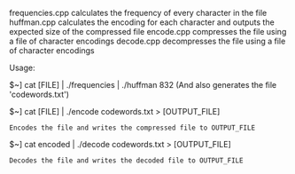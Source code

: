 frequencies.cpp calculates the frequency of every character in the file
huffman.cpp calculates the encoding for each character and outputs the expected
size of the compressed file
encode.cpp compresses the file using a file of character encodings
decode.cpp decompresses the file using a file of character encodings

Usage:

 $~] cat [FILE] | ./frequencies | ./huffman
    832
    (And also generates the file 'codewords.txt')

 $~] cat [FILE] | ./encode codewords.txt > [OUTPUT\_FILE]

    Encodes the file and writes the compressed file to OUTPUT_FILE

 $~] cat encoded | ./decode codewords.txt > [OUTPUT\_FILE]

    Decodes the file and writes the decoded file to OUTPUT_FILE
